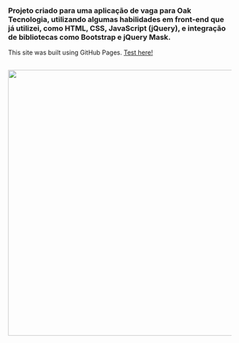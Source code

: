 ### Projeto criado para uma aplicação de vaga para Oak Tecnologia, utilizando algumas habilidades em front-end que já utilizei, como HTML, CSS, JavaScript (jQuery), e integração de bibliotecas como Bootstrap e jQuery Mask. 

This site was built using GitHub Pages.
[Test here!](https://pricilaoliveira.github.io/estagio_OakTecnologia/index.html)

<br>
<img src='https://github.com/user-attachments/assets/efef3a56-6f92-4ba8-9177-d766410771ff' width='600'>
